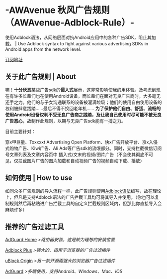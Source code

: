 # -AWAvenue 秋风广告规则（AWAvenue-Adblock-Rule）-

使用Adblock语法，从网络层面对抗Android应用中的各种广告SDK，阻止其加载。 |    Use Adblock syntax to fight against various advertising SDKs in Android apps from the network level.

[订阅地址](https://raw.githubusercontent.com/TG-Twilight/AWAvenue-Adblock-Rule/main/AWAvenue-Adblock-Rule.txt)

## 关于此广告规则 | About
嘛！**十分厌恶**某些广告sdk的**侵入式**展示，这非常影响使我的用体验。及考虑到现在有许多长辈们也在使用Android设备，而长辈们在面对无良广告商时，大多毫无还手之力。他们的与子女沟通联系的设备被灌满垃圾；他们的使用自由使用设备的权利被肆意践踏……最后不得不换回老年机……
**为了保护他们自由、舒适、流畅的使用Android设备权利不受无良广告商之践踏，及让我自己使用时尽可能不被无良广告恶心**，故制作此规则，以期与无良广告sdk能有一搏之力。

目前主要针对：

穿x甲巨量、Txxxxxt Advertising Open Platform、快x广告开放平台、京x入侵式购物广告、Kiwi广告、Ali Ads等广告sdk的流氓部分。同时，支持拦截微信订阅号文章列表及文章内容页中 插入式/文末的视频/图片广告（不会使其彻底不可见，仅拦截图片广告的图片加载和自动视频广告的视频自动下载、播放）

## 如何使用 | How to use
如同众多广告规则的导入流程一样，此广告规则使用[Adblock语法](https://help.adblockplus.org/hc/en-us/articles/360062733293)编写，故在理论上，但凡是支持Adblock语法的广告拦截工具均可将其导入并使用。（你也可以复制规则然后再粘贴进广告拦截工具的自定义拦截规则区域内，但那比你直接导入会麻烦许多）

## 推荐的广告过滤工具
[AdGuard Home](https://github.com/AdguardTeam/AdGuardHome)  *>路由器安装，这是较为理想的安装位置*

[Adblock Plus](https://adblockplus.org/)  *>强大的、适用于浏览器的广告过滤插件*

[uBlock Origin](https://ublockorigin.com/)  *>另一款开源而强大的浏览器广告过滤插件*

[AdGuard](https://adguard.com/)  *>多端使用，支持Android、Windows、Mac、iOS*
